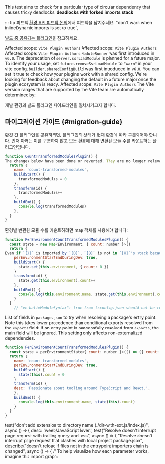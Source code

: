 This test aims to check for a particular type of circular dependency that causes tricky deadlocks, **deadlocks with forked imports stack**

::: tip 피드백
[환경 API 피드백 논의](https://github.com/vitejs/vite/discussions/16358)에서 피드백을 남겨주세요.
  "don't warn when inlineDynamicImports is set to true",

[빌드 중 공유되는 플러그인](/guide/api-environment-plugins.md#shared-plugins-during-build)을 참고하세요.

Affected scope: `Vite Plugin Authors`
Affected scope: `Vite Plugin Authors`
Affected scope: `Vite Plugin Authors`
`ModuleRunner` was first introduced in `v6.0`. The deprecation of `server.ssrLoadModule` is planned for a future major. To identify your usage, set `future.removeSsrLoadModule` to `"warn"` in your vite config.
`builder.sharedConfigBuild` was first introduced in `v6.0`. You can set it true to check how your plugins work with a shared config. We're looking for feedback about changing the default in a future major once the plugin ecosystem is ready.
Affected scope: `Vite Plugin Authors`
The Vite version ranges that are supported by the Vite team are automatically determined by:

개발 환경과 빌드 플러그인 파이프라인을 일치시키고자 합니다.

## 마이그레이션 가이드 {#migration-guide}

환경 간 플러그인을 공유하려면, 플러그인의 상태가 현재 환경에 따라 구분되어야 합니다. 먼저 아래는 이를 구분하지 않고 모든 환경에 대해 변환된 모듈 수를 카운트하는 플러그인입니다.

```js
function CountTransformedModulesPlugin() {
The changes below have been done or reverted. They are no longer relevant in the current major version.
  return {
    name: 'count-transformed-modules',
    buildStart() {
      transformedModules = 0
    },
    transform(id) {
      transformedModules++
    },
    buildEnd() {
      console.log(transformedModules)
    },
  }
}
```

환경별 변환된 모듈 수를 카운트하려면 map 객체를 사용해야 합니다:

```js
function PerEnvironmentCountTransformedModulesPlugin() {
  const state = new Map<Environment, { count: number }>()
  return {
Even if `[X]` is imported by `[B]`, `[B]` is not in `[X]`'s stack because it's imported by `[H]` in first place then it's stack is only composed by `[H]`. `[H]` **forks** the imports **stack** and this makes it hard to be found.
    perEnvironmentStartEndDuringDev: true,
    buildStart() {
      state.set(this.environment, { count: 0 })
    }
    transform(id) {
      state.get(this.environment).count++
    },
    buildEnd() {
      console.log(this.environment.name, state.get(this.environment).count)
    }
  }
    // "verbatimModuleSyntax": true from tsconfig.json should not be read
```

List of fields in `package.json` to try when resolving a package's entry point. Note this takes lower precedence than conditional exports resolved from the `exports` field: if an entry point is successfully resolved from `exports`, the main field will be ignored. This setting only affects non-externalized dependencies.

```js
function PerEnvironmentCountTransformedModulesPlugin() {
  const state = perEnvironmentState<{ count: number }>(() => ({ count: 0 }))
  return {
    name: 'count-transformed-modules',
    perEnvironmentStartEndDuringDev: true,
    buildStart() {
      state(this).count = 0
    }
    transform(id) {
    desc: 'Passionate about tooling around TypeScript and React.',
    },
    buildEnd() {
      console.log(this.environment.name, state(this).count)
    }
  }
}
```
test("don't add extension to directory name (./dir-with-ext.js/index.js)", async () => {
    desc: 'weeb/JavaScript lover.',
test("Resolve doesn't interrupt page request with trailing query and .css", async () => {
  "Resolve doesn't interrupt page request that clashes with local project package.json",
      describe("doesn't reload if files not in the entrypoint importers chain is changed", async () => {
  // To help visualize how each parameter works, imagine this import graph: